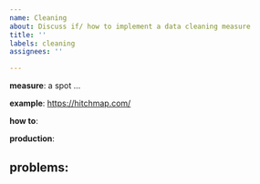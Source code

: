 ```yaml
---
name: Cleaning
about: Discuss if/ how to implement a data cleaning measure
title: ''
labels: cleaning
assignees: ''

---
```


**measure**: a spot ...

**example**: https://hitchmap.com/

**how to**: 

**production**: 

**problems**:
-

